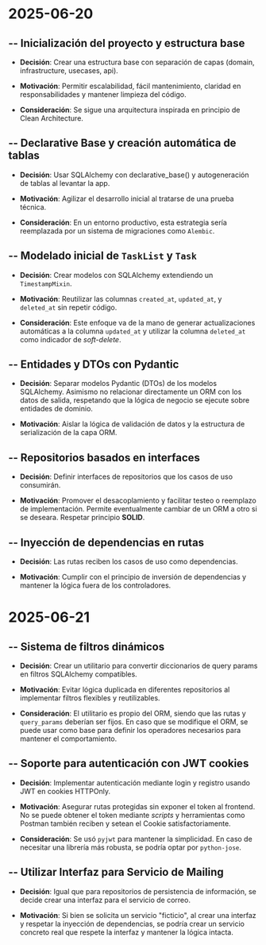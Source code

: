 # 2025-06-20 

## -- Inicialización del proyecto y estructura base

- **Decisión**: Crear una estructura base con separación de capas (domain, infrastructure, usecases, api).

- **Motivación**: Permitir escalabilidad, fácil mantenimiento, claridad en responsabilidades y mantener limpieza del código.

- **Consideración**: Se sigue una arquitectura inspirada en principio de Clean Architecture.

## -- Declarative Base y creación automática de tablas

- **Decisión**: Usar SQLAlchemy con declarative_base() y autogeneración de tablas al levantar la app.

- **Motivación**: Agilizar el desarrollo inicial al tratarse de una prueba técnica. 

- **Consideración**: En un entorno productivo, esta estrategia sería reemplazada por un sistema de migraciones como `Alembic`.

## -- Modelado inicial de `TaskList` y `Task`

- **Decisión**: Crear modelos con SQLAlchemy extendiendo un `TimestampMixin`.

- **Motivación**: Reutilizar las columnas `created_at`, `updated_at`, y `deleted_at` sin repetir código.

- **Consideración**: Este enfoque va de la mano de generar actualizaciones automáticas a la columna `updated_at` y utilizar la columna `deleted_at` como indicador de *soft-delete*.

## -- Entidades y DTOs con Pydantic

- **Decisión**: Separar modelos Pydantic (DTOs) de los modelos SQLAlchemy. Asimismo no relacionar directamente un ORM con los datos de salida, respetando que la lógica de negocio se ejecute sobre entidades de dominio.

- **Motivación**: Aislar la lógica de validación de datos y la estructura de serialización de la capa ORM.

## -- Repositorios basados en interfaces

- **Decisión**: Definir interfaces de repositorios que los casos de uso consumirán.

- **Motivación**: Promover el desacoplamiento y facilitar testeo o reemplazo de implementación. Permite eventualmente cambiar de un ORM a otro si se deseara. Respetar principio **SOLID**.

## -- Inyección de dependencias en rutas

- **Decisión**: Las rutas reciben los casos de uso como dependencias.

- **Motivación**: Cumplir con el principio de inversión de dependencias y mantener la lógica fuera de los controladores.

# 2025-06-21

## -- Sistema de filtros dinámicos

- **Decisión**: Crear un utilitario para convertir diccionarios de query params en filtros SQLAlchemy compatibles.

- **Motivación**: Evitar lógica duplicada en diferentes repositorios al implementar filtros flexibles y reutilizables.

- **Consideración**: El utilitario es propio del ORM, siendo que las rutas y `query_params` deberían ser fijos. En caso que se modifique el ORM, se puede usar como base para definir los operadores necesarios para mantener el comportamiento.

## -- Soporte para autenticación con JWT cookies

- **Decisión**: Implementar autenticación mediante login y registro usando JWT en cookies HTTPOnly.

- **Motivación**: Asegurar rutas protegidas sin exponer el token al frontend. No se puede obtener el token mediante *scripts* y herramientas como Postman también reciben y setean el Cookie satisfactoriamente.

- **Consideración**: Se usó `pyjwt` para mantener la simplicidad. En caso de necesitar una librería más robusta, se podría optar por `python-jose`.

## -- Utilizar Interfaz para Servicio de Mailing

- **Decisión**: Igual que para repositorios de persistencia de información, se decide crear una interfaz para el servicio de correo.

- **Motivación**: Si bien se solicita un servicio "ficticio", al crear una interfaz y respetar la inyección de dependencias, se podría crear un servicio concreto real que respete la interfaz y mantener la lógica intacta.
